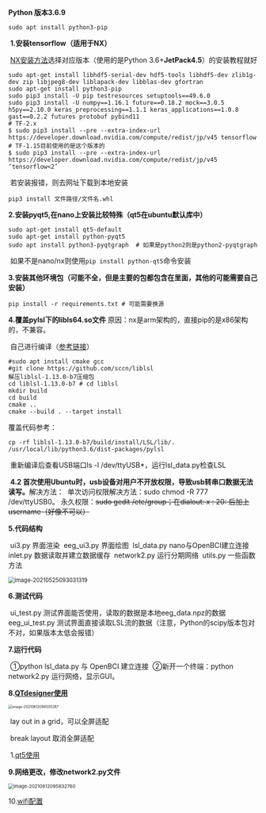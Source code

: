 **Python 版本3.6.9**

```
sudo apt install python3-pip
```

​	**1.安装tensorflow（适用于NX）**

​	[NX安装方法](https://forums.developer.nvidia.com/t/official-tensorflow-for-jetson-agx-xavier/65523)选择对应版本（使用的是Python 3.6+**JetPack4.5**）的安装教程就好

```
sudo apt-get install libhdf5-serial-dev hdf5-tools libhdf5-dev zlib1g-dev zip libjpeg8-dev liblapack-dev libblas-dev gfortran
sudo apt-get install python3-pip
sudo pip3 install -U pip testresources setuptools==49.6.0
sudo pip3 install -U numpy==1.16.1 future==0.18.2 mock==3.0.5 h5py==2.10.0 keras_preprocessing==1.1.1 keras_applications==1.0.8 gast==0.2.2 futures protobuf pybind11
# TF-2.x
$ sudo pip3 install --pre --extra-index-url https://developer.download.nvidia.com/compute/redist/jp/v45 tensorflow
# TF-1.15目前使用的是这个版本的
$ sudo pip3 install --pre --extra-index-url https://developer.download.nvidia.com/compute/redist/jp/v45 ‘tensorflow<2’
```

​	若安装报错，则去网址下载到本地安装

```
pip3 install 文件路径/文件名.whl
```

**2.安装pyqt5,在nano上安装比较特殊（qt5在ubuntu默认库中）**

```
sudo apt-get install qt5-default
sudo apt-get install python-pyqt5
sudo apt install python3-pyqtgraph	# 如果是python2则是python2-pyqtgraph
```

​	如果不是nano/nx则使用`pip install python-qt5`命令安装

**3.安装其他环境包（可能不全，但是主要的包都包含在里面，其他的可能需要自己安装）**

```
pip install -r requirements.txt	# 可能需要换源
```

**4.覆盖pylsl下的libls64.so文件**
	原因：nx是arm架构的，直接pip的是x86架构的，不兼容。

​	自己进行编译（[参考链接](https://github.com/labstreaminglayer/liblsl-Python/issues/16)）

```
#sudo apt install cmake gcc
#git clone https://github.com/sccn/liblsl
解压liblsl-1.13.0-b7压缩包
cd liblsl-1.13.0-b7	# cd liblsl
mkdir build
cd build
cmake ..
cmake --build . --target install
```

覆盖代码参考：

```
cp -rf liblsl-1.13.0-b7/build/install/LSL/lib/. /usr/local/lib/python3.6/dist-packages/pylsl
```

​	重新编译后查看USB端口ls -l /dev/ttyUSB*，运行lsl_data.py检查LSL

​	**4.2 首次使用Ubuntu时，usb设备对用户不开放权限，导致usb转串口数据无法读写。**
​	解决方法：
​		单次访问权限解决方法：sudo chmod -R 777 /dev/ttyUSB0。
​		永久权限：~~sudo gedit /etc/group；在dialout: x : 20: 后加上username（好像不可以）~~

**5.代码结构**

​	ui3.py 界面渲染
​	eeg_ui3.py 界面绘图
​	lsl_data.py nano与OpenBCI建立连接
​	inlet.py 数据读取并建立数据缓存
​	network2.py 运行分期网络
​	utils.py 一些函数方法

<img src="../../../脑电相关/睡眠脑电/picture/image-20210525093031319.png" alt="image-20210525093031319" style="zoom:80%;" />

**6.测试代码**

​	ui_test.py 测试界面能否使用，读取的数据是本地eeg_data.npz的数据
​	eeg_ui_test.py 测试界面直接读取LSL流的数据（注意，Python的scipy版本包对不对，如果版本太低会报错）

**7.运行代码**

​	①python lsl_data.py 与 OpenBCI 建立连接
​	②新开一个终端：python network2.py 运行网络，显示GUI。

**8.[QTdesigner使用](https://www.cnblogs.com/bu123/p/9895105.html)**

<img src="../../../脑电相关/睡眠脑电/picture/image-20210612094505387.png" alt="image-20210612094505387" style="zoom:50%;" />

​	lay out in a grid，可以全屏适配

​	break layout 取消全屏适配

​	1.[qt5使用](https://blog.csdn.net/panrenlong/article/details/80183519)

**9.网络更改，修改network2.py文件**

<img src="../../../脑电相关/睡眠脑电/picture/image-20210612095832760.png" alt="image-20210612095832760" style="zoom:67%;" />

10.[wifi配置](https://github.com/brainflow-dev/brainflow/blob/0c813b47cd75474049637e32ef1d344d960a931b/tests/python/brainflow_get_data.py)
